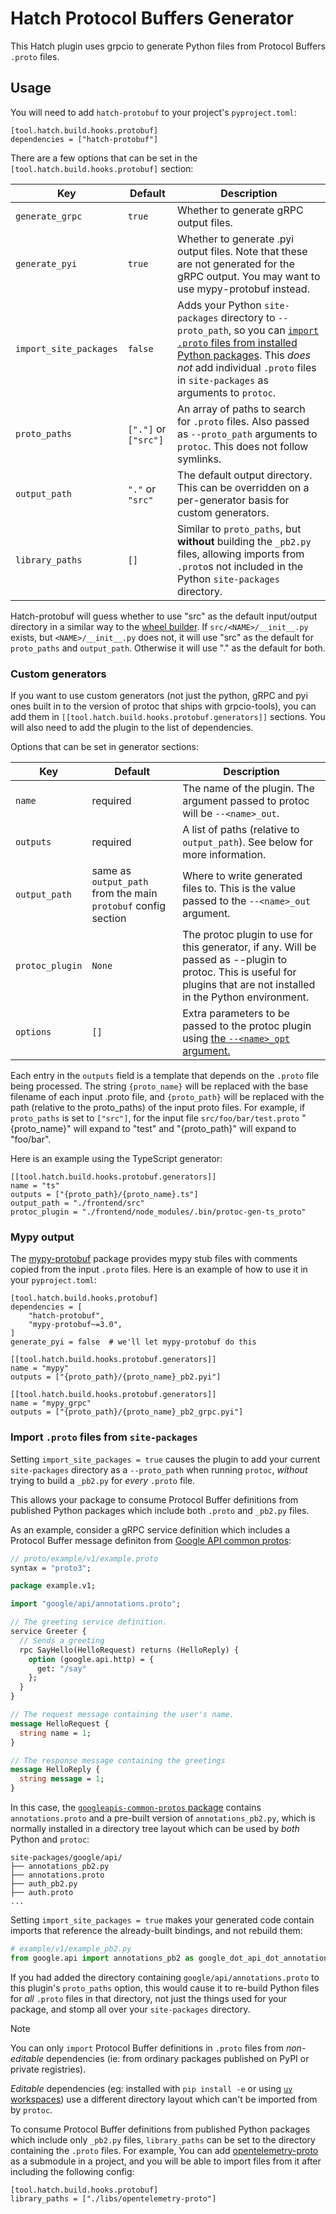 # Hatch Protocol Buffers Generator

This Hatch plugin uses grpcio to generate Python files from Protocol Buffers `.proto` files.


## Usage

You will need to add `hatch-protobuf` to your project's `pyproject.toml`:

```
[tool.hatch.build.hooks.protobuf]
dependencies = ["hatch-protobuf"]
```

There are a few options that can be set in the `[tool.hatch.build.hooks.protobuf]`
section:

| Key | Default | Description |
| --- | ------- | ----------- |
| `generate_grpc` | `true` | Whether to generate gRPC output files. |
| `generate_pyi` | `true` | Whether to generate .pyi output files. Note that these are not generated for the gRPC output. You may want to use mypy-protobuf instead. |
| `import_site_packages` | `false` | Adds your Python `site-packages` directory to `--proto_path`, so you can [`import` `.proto` files from installed Python packages](#import-proto-files-from-site-packages). This *does not* add individual `.proto` files in `site-packages` as arguments to `protoc`. |
| `proto_paths` | `["."]` or `["src"]` | An array of paths to search for `.proto` files. Also passed as `--proto_path` arguments to `protoc`. This does not follow symlinks. |
| `output_path` | `"."` or `"src"` | The default output directory. This can be overridden on a per-generator basis for custom generators. |
| `library_paths` | `[]` | Similar to `proto_paths`, but **without** building the `_pb2.py` files, allowing imports from `.proto`s not included in the Python `site-packages` directory. |

Hatch-protobuf will guess whether to use "src" as the default input/output directory in
a similar way to the [wheel builder][wheel-builder-defaults]. If
`src/<NAME>/__init__.py` exists, but `<NAME>/__init__.py` does not, it will use "src" as
the default for `proto_paths` and `output_path`. Otherwise it will use "." as the
default for both.

[wheel-builder-defaults]: https://hatch.pypa.io/latest/plugins/builder/wheel/#default-file-selection

### Custom generators

If you want to use custom generators (not just the python, gRPC and pyi ones built in to
the version of protoc that ships with grpcio-tools), you can add them in
`[[tool.hatch.build.hooks.protobuf.generators]]` sections. You will also need to add the
plugin to the list of dependencies.

Options that can be set in generator sections:

| Key | Default | Description |
| --- | ------- | ----------- |
| `name` | required | The name of the plugin. The argument passed to protoc will be `--<name>_out`. |
| `outputs` | required | A list of paths (relative to `output_path`). See below for more information. |
| `output_path` | same as `output_path` from the main `protobuf` config section | Where to write generated files to. This is the value passed to the `--<name>_out` argument. |
| `protoc_plugin` | `None` | The protoc plugin to use for this generator, if any. Will be passed as --plugin to protoc. This is useful for plugins that are not installed in the Python environment. |
| `options` | `[]` | Extra parameters to be passed to the protoc plugin using [the `--<name>_opt` argument.][protobuf-pull-2284] |

Each entry in the `outputs` field is a template that depends on the `.proto` file being
processed. The string `{proto_name}` will be replaced with the base filename of each input .proto
file, and `{proto_path}` will be replaced with the path (relative to the proto_paths) of
the input proto files. For example, if `proto_paths` is set to `["src"]`, for the
input file `src/foo/bar/test.proto` "{proto_name}" will expand to "test" and
"{proto_path}" will expand to "foo/bar".

Here is an example using the TypeScript generator:

```
[[tool.hatch.build.hooks.protobuf.generators]]
name = "ts"
outputs = ["{proto_path}/{proto_name}.ts"]
output_path = "./frontend/src"
protoc_plugin = "./frontend/node_modules/.bin/protoc-gen-ts_proto"
```

[protobuf-pull-2284]: https://github.com/protocolbuffers/protobuf/pull/2284

### Mypy output

The [mypy-protobuf](https://pypi.org/project/mypy-protobuf/) package provides mypy stub
files with comments copied from the input `.proto` files. Here is an example of how to
use it in your `pyproject.toml`:

```
[tool.hatch.build.hooks.protobuf]
dependencies = [
    "hatch-protobuf",
    "mypy-protobuf~=3.0",
]
generate_pyi = false  # we'll let mypy-protobuf do this

[[tool.hatch.build.hooks.protobuf.generators]]
name = "mypy"
outputs = ["{proto_path}/{proto_name}_pb2.pyi"]

[[tool.hatch.build.hooks.protobuf.generators]]
name = "mypy_grpc"
outputs = ["{proto_path}/{proto_name}_pb2_grpc.pyi"]
```

### Import `.proto` files from `site-packages`

Setting `import_site_packages = true` causes the plugin to add your current
`site-packages` directory as a `--proto_path` when running `protoc`, *without*
trying to build a `_pb2.py` for *every* `.proto` file.

This allows your package to consume Protocol Buffer definitions from published
Python packages which include both `.proto` and `_pb2.py` files.

As an example, consider a gRPC service definition which includes a Protocol
Buffer message definiton from
[Google API common protos](https://github.com/googleapis/googleapis/tree/master/google/api):

```proto
// proto/example/v1/example.proto
syntax = "proto3";

package example.v1;

import "google/api/annotations.proto";

// The greeting service definition.
service Greeter {
  // Sends a greeting
  rpc SayHello(HelloRequest) returns (HelloReply) {
    option (google.api.http) = {
      get: "/say"
    };
  }
}

// The request message containing the user's name.
message HelloRequest {
  string name = 1;
}

// The response message containing the greetings
message HelloReply {
  string message = 1;
}
```

In this case, the
[`googleapis-common-protos` package](https://pypi.org/project/googleapis-common-protos/)
contains `annotations.proto` and a pre-built version of `annotations_pb2.py`,
which is normally installed in a directory tree layout which can be used by
*both* Python and `protoc`:

```
site-packages/google/api/
├── annotations_pb2.py
├── annotations.proto
├── auth_pb2.py
├── auth.proto
...
```

Setting `import_site_packages = true` makes your generated code contain imports
that reference the already-built bindings, and not rebuild them:

```python
# example/v1/example_pb2.py
from google.api import annotations_pb2 as google_dot_api_dot_annotations__pb2
```

If you had added the directory containing `google/api/annotations.proto` to this
plugin's `proto_paths` option, this would cause it to re-build Python files for
*all* `.proto` files in that directory, not just the things used for your
package, and stomp all over your `site-packages` directory.

> [!NOTE]
> You can only `import` Protocol Buffer definitions in `.proto` files from
> *non-editable* dependencies (ie: from ordinary packages published on PyPI or
> private registries).
>
> *Editable* dependencies (eg: installed with `pip install -e` or using
> [`uv` workspaces](https://docs.astral.sh/uv/concepts/projects/dependencies/#editable-dependencies))
> use a different directory layout which can't be imported from by `protoc`.

To consume Protocol Buffer definitions from published Python packages which
include only `_pb2.py` files, `library_paths` can be set to the directory
containing the `.proto` files.
For example, You can add [opentelemetry-proto](https://github.com/open-telemetry/opentelemetry-proto)
as a submodule in a project, and you will be able to import files from it after
including the following config:

```
[tool.hatch.build.hooks.protobuf]
library_paths = ["./libs/opentelemetry-proto"]
```
